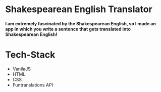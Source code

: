 # Shakespearean English Translator

#### I am extremely fascinated by the Shakespearean English, so I made an app in which you write a sentence that gets translated into Shakespearean English!

# Tech-Stack

- VanilaJS
- HTML
- CSS
- Funtranslations API
